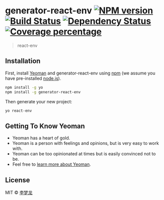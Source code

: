 # generator-react-env [![NPM version][npm-image]][npm-url] [![Build Status][travis-image]][travis-url] [![Dependency Status][daviddm-image]][daviddm-url] [![Coverage percentage][coveralls-image]][coveralls-url]
> react-env

## Installation

First, install [Yeoman](http://yeoman.io) and generator-react-env using [npm](https://www.npmjs.com/) (we assume you have pre-installed [node.js](https://nodejs.org/)).

```bash
npm install -g yo
npm install -g generator-react-env
```

Then generate your new project:

```bash
yo react-env
```

## Getting To Know Yeoman

 * Yeoman has a heart of gold.
 * Yeoman is a person with feelings and opinions, but is very easy to work with.
 * Yeoman can be too opinionated at times but is easily convinced not to be.
 * Feel free to [learn more about Yeoman](http://yeoman.io/).

## License

MIT © [李梦龙](https://github.com/iq9891)


[npm-image]: https://badge.fury.io/js/generator-react-env.svg
[npm-url]: https://npmjs.org/package/generator-react-env
[travis-image]: https://travis-ci.org/iq9891/generator-react-env.svg?branch=master
[travis-url]: https://travis-ci.org/iq9891/generator-react-env
[daviddm-image]: https://david-dm.org/iq9891/generator-react-env.svg?theme=shields.io
[daviddm-url]: https://david-dm.org/iq9891/generator-react-env
[coveralls-image]: https://coveralls.io/repos/iq9891/generator-react-env/badge.svg
[coveralls-url]: https://coveralls.io/r/iq9891/generator-react-env
